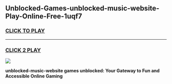 
## Unblocked-Games-unblocked-music-website-Play-Online-Free-1uqf7
<h3>
<a href="https://premium76.site?title=unblocked-music-website&ref=26A">CLICK TO PLAY</a></h3>
<hr>

<h3>
<a href="https://premium76.site?title=unblocked-music-website&ref=26A">CLICK 2 PLAY</a>
  
</h3>

<a href="https://premium76.site?title=unblocked-music-website&ref=26A"><img src="https://clearcache.store/games.png"></a>


**unblocked-music-website games unblocked: Your Gateway to Fun and Accessible Online Gaming**
